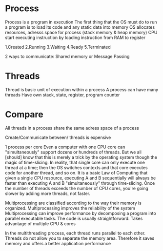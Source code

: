 # Process
Process is a program in execution
The first thing that the OS must do to run a program is to load its code and any static data into memory
OS allocates resources, adresss space for process (stack memory & heap memory) 
CPU start executing instruction by loading instruction from RAM to register

1.Created 2.Running 3.Waiting 4.Ready 5.Terminated

2 ways to communicate: Shared memory or Message Passing

# Threads
Thread is basic unit of execution within a process
A process can have many threads
Have own stack, state, register, program counter

# Compare
All threads in a process share the same adress space of a process

Create/Communicate between/ threads is expensive

1 process per core
Even a computer with one CPU core can "simultaneously" support dozens or hundreds of threads. But we all [should] know that this is merely a trick by the operating system though the magic of time-slicing. In reality, that single core can only execute one thread at a time; then the OS switches contexts and that core executes code for another thread, and so on. It is a basic Law of Computing that given a single CPU resource, executing A and B sequentially will always be faster than executing A and B "simultaneously" through time-slicing. Once the number of threads exceeds the number of CPU cores, you're going slower by adding more threads, not faster.

Multiprocessing are classified according to the way their memory is organized.
Multiprocessing improves the reliability of the system
Multiprocessing can improve performance by decomposing a program into parallel executable tasks.
The code is usually straightforward.
Takes advantage of multiple CPU & cores

In the multithreading process, each thread runs parallel to each other.
Threads do not allow you to separate the memory area. Therefore it saves memory and offers a better application performance
